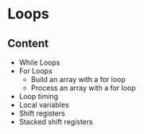 # Loops

## Content 

* While Loops
* For Loops 
  * Build an array with a for loop 
  * Process an array with a for loop 
* Loop timing
* Local variables
* Shift registers
* Stacked shift registers 
